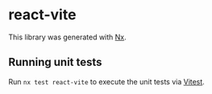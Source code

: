 # react-vite

This library was generated with [Nx](https://nx.dev).

## Running unit tests

Run `nx test react-vite` to execute the unit tests via [Vitest](https://vitest.dev/).
